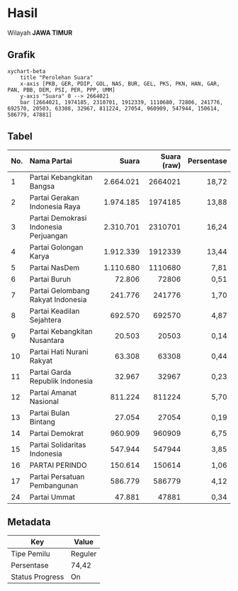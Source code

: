 # Hasil

Wilayah **JAWA TIMUR**

## Grafik

```mermaid
xychart-beta
    title "Perolehan Suara"
    x-axis [PKB, GER, PDIP, GOL, NAS, BUR, GEL, PKS, PKN, HAN, GAR, PAN, PBB, DEM, PSI, PER, PPP, UMM]
    y-axis "Suara" 0 --> 2664021
    bar [2664021, 1974185, 2310701, 1912339, 1110680, 72806, 241776, 692570, 20503, 63308, 32967, 811224, 27054, 960909, 547944, 150614, 586779, 47881]
```

## Tabel

| No. | Nama Partai                           | Suara     | Suara (raw) | Persentase |
|:--- |:------------------------------------- | ---------:| -----------:| ----------:|
| 1   | Partai Kebangkitan Bangsa             | 2.664.021 | 2664021     | 18,72      |
| 2   | Partai Gerakan Indonesia Raya         | 1.974.185 | 1974185     | 13,88      |
| 3   | Partai Demokrasi Indonesia Perjuangan | 2.310.701 | 2310701     | 16,24      |
| 4   | Partai Golongan Karya                 | 1.912.339 | 1912339     | 13,44      |
| 5   | Partai NasDem                         | 1.110.680 | 1110680     | 7,81       |
| 6   | Partai Buruh                          | 72.806    | 72806       | 0,51       |
| 7   | Partai Gelombang Rakyat Indonesia     | 241.776   | 241776      | 1,70       |
| 8   | Partai Keadilan Sejahtera             | 692.570   | 692570      | 4,87       |
| 9   | Partai Kebangkitan Nusantara          | 20.503    | 20503       | 0,14       |
| 10  | Partai Hati Nurani Rakyat             | 63.308    | 63308       | 0,44       |
| 11  | Partai Garda Republik Indonesia       | 32.967    | 32967       | 0,23       |
| 12  | Partai Amanat Nasional                | 811.224   | 811224      | 5,70       |
| 13  | Partai Bulan Bintang                  | 27.054    | 27054       | 0,19       |
| 14  | Partai Demokrat                       | 960.909   | 960909      | 6,75       |
| 15  | Partai Solidaritas Indonesia          | 547.944   | 547944      | 3,85       |
| 16  | PARTAI PERINDO                        | 150.614   | 150614      | 1,06       |
| 17  | Partai Persatuan Pembangunan          | 586.779   | 586779      | 4,12       |
| 24  | Partai Ummat                          | 47.881    | 47881       | 0,34       |


## Metadata

| Key             | Value   |
| --------------- | ------- |
| Tipe Pemilu     | Reguler |
| Persentase      | 74,42   |
| Status Progress | On      |



